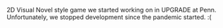 2D Visual Novel style game we started working on in UPGRADE at Penn. Unfortunately, we stopped development since the pandemic started. :( 
